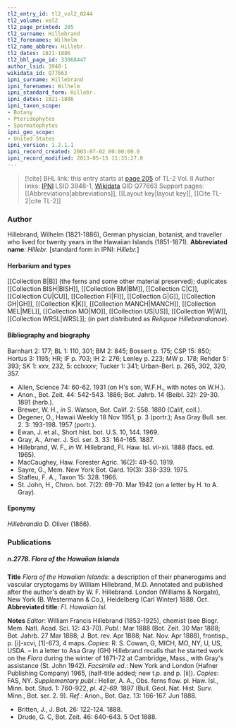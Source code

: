 ```yaml
---
tl2_entry_id: tl2_vol2_0244
tl2_volume: vol2
tl2_page_printed: 205
tl2_surname: Hillebrand
tl2_forenames: Wilhelm
tl2_name_abbrev: Hillebr.
tl2_dates: 1821-1886
tl2_bhl_page_id: 33068447
author_lsid: 3948-1
wikidata_id: Q77663
ipni_surname: Hillebrand
ipni_forenames: Wilhelm
ipni_standard_form: Hillebr.
ipni_dates: 1821-1886
ipni_taxon_scope: 
- Botany
- Pteridophytes
- Spermatophytes
ipni_geo_scope: 
- United States
ipni_version: 1.2.1.1
ipni_record_created: 2003-07-02 00:00:00.0
ipni_record_modified: 2013-05-15 11:35:27.0
---
```


> [!cite] BHL link: this entry starts at [page 205](https://www.biodiversitylibrary.org/page/33068447) of TL-2 Vol. II
> Author links: [IPNI](https://www.ipni.org/a/3948-1) LSID 3948-1, [Wikidata](https://www.wikidata.org/wiki/Q77663) QID Q77663
> Support pages: [[Abbreviations|abbreviations]], [[Layout key|layout key]], [[Cite TL-2|cite TL-2]]

### Author

Hillebrand, Wilhelm (1821-1886), German physician, botanist, and traveller who lived for twenty years in the Hawaiian Islands (1851-1871). 
**Abbreviated name**: *Hillebr.* \[standard form in IPNI: *Hillebr.*\]

#### Herbarium and types

[[Collection B|B]] (the ferns and some other material preserved); duplicates [[Collection BISH|BISH]], [[Collection BM|BM]], [[Collection C|C]], [[Collection CU|CU]], [[Collection FI|FI]], [[Collection G|G]], [[Collection GH|GH]], [[Collection K|K]], [[Collection MANCH|MANCH]], [[Collection MEL|MEL]], [[Collection MO|MO]], [[Collection US|US]], [[Collection W|W]], [[Collection WRSL|WRSL]]; (in part distributed as *Reliquae Hillebrandianae*).

#### Bibliography and biography

Barnhart 2: 177; BL 1: 110, 301; BM 2: 845; Bossert p. 175; CSP 15: 850; Hortus 3: 1195; HR; IF p. 703; IH 2: 276; Lenley p. 223; MW p. 178; Rehder 5: 393; SK 1: xxv, 232, 5: cclxxxv; Tucker 1: 341; Urban-Berl. p. 265, 302, 320, 357.
- Allen, Science 74: 60-62. 1931 (on H's son, W.F.H., with notes on W.H.).
- Anon., Bot. Zeit. 44: 542-543. 1886; Bot. Jahrb. 14 (Beibl. 32): 29-30. 1891 (herb.).
- Brewer, W. H., *in* S. Watson, Bot. Calif. 2: 558. 1880 (Calif, coll.).
- Degener, O., Hawaii Weekly 18 Nov 1951, p. 3 (portr.); Asa Gray Bull. ser. 2. 3: 193-198. 1957 (portr.).
- Ewan, J. et al., Short hist. bot. U.S. 10, 144. 1969.
- Gray, A., Amer. J. Sci. ser. 3. 33: 164-165. 1887.
- Hillebrand, W. F., *in* W. Hillebrand, Fl. Haw. Isl. vii-xii. 1888 (facs. ed. 1965).
- MacCaughey, Haw. Forester Agric. 16(2): 49-50. 1919.
- Sayre, G., Mem. New York Bot. Gard. 19(3): 338-339. 1975.
- Stafleu, F. A., Taxon 15: 328. 1966.
- St. John, H., Chron. bot. 7(2): 69-70. Mar 1942 (on a letter by H. to A. Gray).

#### Eponymy

*Hillebrandia* D. Oliver (1866).

### Publications

##### n.2778. Flora of the Hawaiian Islands

**Title**
*Flora of the Hawaiian Islands*: a description of their phanerogams and vascular cryptogams by William Hillebrand, M.D. Annotated and published after the author's death by W. F. Hillebrand. London (Williams & Norgate), New York (B. Westermann & Co.), Heidelberg (Carl Winter) 1888. Oct.
**Abbreviated title**: *Fl. Hawaiian Isl.*

**Notes**
*Editor*: William Francis Hillebrand (1853-1925), chemist (see Biogr. Mem. Natl. Acad. Sci. 12: 43-70).
*Publ*.: Mar 1888 (Bot. Zeit. 30 Mar 1888; Bot. Jahrb. 27 Mar 1888; J. Bot. rev. Apr 1888; Nat. Nov. Apr 1888), frontisp., p. \[i\]-xcvi, \[1\]-673, 4 maps. *Copies*: R. S. Cowan, G, MICH, MO, NY, U, US, USDA. – In a letter to Asa Gray (GH) Hillebrand recalls that he started work on the *Flora* during the winter of 1871-72 at Cambridge, Mass., with Gray's assistance (St. John 1942).
*Facsimile ed*.: New York and London (Hafner Publishing Company) 1965, (half-title added; new t.p. and p. \[ii\]). *Copies*: FAS, NY.
*Supplementary publ*.: Heller, A. A., Obs. ferns flow. pl. Haw. Isl., Minn. bot. Stud. 1: 760-922, *pl. 42-69.* 1897 (Bull. Geol. Nat. Hist. Surv. Minn., Bot. ser. 2. 9).
*Ref*.: Anon., Bot. Gaz. 13: 166-167. Jun 1888.
- Britten, J., J. Bot. 26: 122-124. 1888.
- Drude, G. C, Bot. Zeit. 46: 640-643. 5 Oct 1888.

